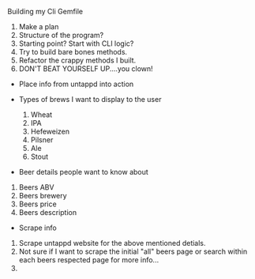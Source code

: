 Building my Cli Gemfile

1. Make a plan
2. Structure of the program?
3. Starting point?  Start with CLI logic?
4. Try to build bare bones methods.
5. Refactor the crappy methods I built.
6. DON'T BEAT YOURSELF UP....you clown!


- Place info from untappd into action

- Types of brews I want to display to the user
  1. Wheat
  2. IPA
  3. Hefeweizen
  4. Pilsner
  5. Ale
  6. Stout

- Beer details people want to know about
 1. Beers ABV
 2. Beers brewery
 3. Beers price
 4. Beers description

- Scrape info
 1. Scrape untappd website for the above mentioned detials.
 2. Not sure if I want to scrape the initial "all" beers page or search within each beers respected page for more info...
 3.
